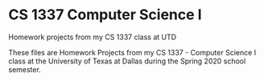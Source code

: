 # CS 1337 Computer Science I
 Homework projects from my CS 1337 class at UTD

These files are Homework Projects from my CS 1337 - Computer Science I class at the University of Texas at Dallas during the Spring 2020 school semester.
